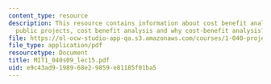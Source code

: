 ```yaml
---
content_type: resource
description: This resource contains information about cost benefit analysis outline,
  public projects, cost benefit analysis and why cost-benefit analysis?.
file: https://ol-ocw-studio-app-qa.s3.amazonaws.com/courses/1-040-project-management-spring-2009/e9c43ad9198968e29859e81185f01ba5_MIT1_040s09_lec15.pdf
file_type: application/pdf
resourcetype: Document
title: MIT1_040s09_lec15.pdf
uid: e9c43ad9-1989-68e2-9859-e81185f01ba5
---
```

